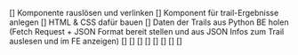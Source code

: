 [] Komponente rauslösen und verlinken 
[] Komponent für trail-Ergebnisse anlegen
    [] HTML & CSS dafür bauen
    [] Daten der Trails aus Python BE holen (Fetch Request + JSON Format bereit stellen und aus JSON Infos zum Trail auslesen und im FE anzeigen)
    [] 
[]
[]
[]
[]
[]
[]
[]